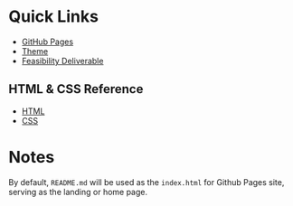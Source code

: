 # Quick Links

  - [GitHub Pages](https://hpatel021.github.io/CS410-GreenPulse/)
  - [Theme](https://github.com/pages-themes/midnight?tab=readme-ov-file#usage)
  - [Feasibility Deliverable](https://docs.google.com/presentation/d/1kb9nzirxBBHgLWqjnGs7zF4pw_D9-99wGekGbZD6xbk/edit#slide=id.p)

## HTML & CSS Reference
  - [HTML](https://www.codecademy.com/resources/docs/html)
  - [CSS](https://www.codecademy.com/resources/docs/css)

# Notes
By default, `README.md` will be used as the `index.html` for Github Pages site, 
serving as the landing or home page.
